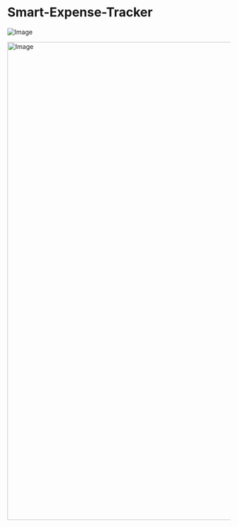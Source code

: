 # Smart-Expense-Tracker
![Image](https://github.com/user-attachments/assets/2ffd4d5e-2dc8-494a-9fea-116c05874417)

<img width="1920" height="1080" alt="Image" src="https://github.com/user-attachments/assets/d0f8ca27-1acc-4509-a603-b8c9e65d2cc0" />
